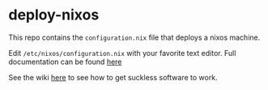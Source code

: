 # deploy-nixos

This repo contains the `configuration.nix` file that deploys a nixos machine.

Edit `/etc/nixos/configuration.nix` with your favorite text editor. Full documentation can be found [here](https://nixos.org/manual/nixos/stable/)

See the wiki [here](https://nixos.wiki/wiki/St) to see how to get suckless software to work.
